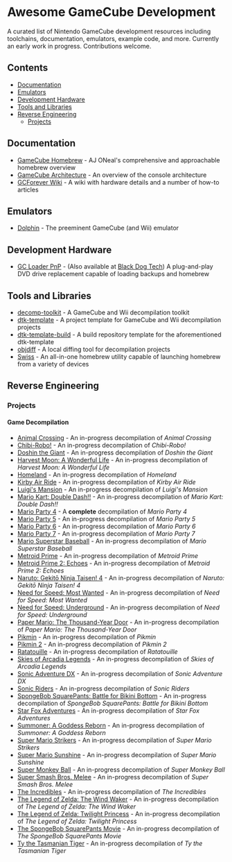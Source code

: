 # Awesome GameCube Development

A curated list of Nintendo GameCube development resources including toolchains, documentation, emulators, example code, and more. Currently an early work in progress. Contributions welcome.

## Contents

* [Documentation](#documentation)
* [Emulators](#emulators)
* [Development Hardware](#development-hardware)
* [Tools and Libraries](#tools-and-libraries)
* [Reverse Engineering](#reverse-engineering)
    * [Projects](#projects)

## Documentation

* [GameCube Homebrew](https://gchomebrew.com) - AJ ONeal's comprehensive and approachable homebrew overview
* [GameCube Architecture](https://www.copetti.org/writings/consoles/gamecube/) - An overview of the console architecture
* [GCForever Wiki](https://www.gc-forever.com/wiki/) - A wiki with hardware details and a number of how-to articles

## Emulators

* [Dolphin](https://dolphin-emu.org) - The preeminent GameCube (and Wii) emulator

## Development Hardware

* [GC Loader PnP](https://gc-loader.com) - (Also available at [Black Dog Tech](https://www.black-dog.tech)) A plug-and-play DVD drive replacement capable of loading backups and homebrew

## Tools and Libraries

* [decomp-toolkit](https://github.com/encounter/decomp-toolkit) - A GameCube and Wii decompilation toolkit
* [dtk-template](https://github.com/encounter/dtk-template) - A project template for GameCube and Wii decompilation projects
* [dtk-template-build](https://github.com/encounter/dtk-template-build) - A build repository template for the aforementioned dtk-template
* [objdiff](https://github.com/encounter/objdiff) - A local diffing tool for decompilation projects
* [Swiss](https://github.com/emukidid/swiss-gc) - An all-in-one homebrew utility capable of launching homebrew from a variety of devices

## Reverse Engineering

### Projects

#### Game Decompilation

* [Animal Crossing](https://github.com/acreteam/ac-decomp) - An in-progress decompilation of _Animal Crossing_
* [Chibi-Robo!](https://github.com/eavpsp/cbr_decomp) - An in-progress decompilation of _Chibi-Robo!_
* [Doshin the Giant](https://github.com/break-core/doshin-gc) - An in-progress decompilation of _Doshin the Giant_
* [Harvest Moon: A Wonderful Life](https://github.com/ChrisNonyminus/hmawl) - An in-progress decompilation of _Harvest Moon: A Wonderful Life_
* [Homeland](https://github.com/bttrdrgn/homeland) - An in-progress decompilation of _Homeland_
* [Kirby Air Ride](https://github.com/doldecomp/kar) - An in-progress decompilation of _Kirby Air Ride_
* [Luigi's Mansion](https://github.com/sage-of-mirrors/zmansion) - An in-progress decompilation of _Luigi's Mansion_
* [Mario Kart: Double Dash!!](https://github.com/SwareJonge/mkdd) - An in-progress decompilation of _Mario Kart: Double Dash!!_
* [Mario Party 4](https://github.com/mariopartyrd/marioparty4) - A **complete** decompilation of _Mario Party 4_
* [Mario Party 5](https://github.com/mariopartyrd/marioparty5) - An in-progress decompilation of _Mario Party 5_
* [Mario Party 6](https://github.com/mariopartyrd/marioparty6) - An in-progress decompilation of _Mario Party 6_
* [Mario Party 7](https://github.com/mariopartyrd/marioparty7) - An in-progress decompilation of _Mario Party 7_
* [Mario Superstar Baseball](https://github.com/roeming/mssb-dtk) - An in-progress decompilation of _Mario Superstar Baseball_
* [Metroid Prime](https://github.com/PrimeDecomp/prime) - An in-progress decompilation of _Metroid Prime_
* [Metroid Prime 2: Echoes](https://github.com/PrimeDecomp/echoes) - An in-progress decompilation of _Metroid Prime 2: Echoes_
* [Naruto: Gekitō Ninja Taisen! 4](https://github.com/doldecomp/gnt4) - An in-progress decompilation of _Naruto: Gekitō Ninja Taisen! 4_
* [Need for Speed: Most Wanted](https://github.com/dbalatoni13/nfsmw) - An in-progress decompilation of _Need for Speed: Most Wanted_
* [Need for Speed: Underground](https://github.com/dbalatoni13/nfsug) - An in-progress decompilation of _Need for Speed: Underground_
* [Paper Mario: The Thousand-Year Door](https://github.com/doldecomp/ttyd) - An in-progress decompilation of _Paper Mario: The Thousand-Year Door_
* [Pikmin](https://github.com/projectPiki/pikmin) - An in-progress decompilation of _Pikmin_
* [Pikmin 2](https://github.com/projectPiki/pikmin2) - An in-progress decompilation of _Pikmin 2_
* [Ratatouille](https://github.com/zounadecomp/ratdecomp) - An in-progress decompilation of _Ratatouille_
* [Skies of Arcadia Legends](https://github.com/rainchus/skiesofarcadialegends) - An in-progress decompilation of _Skies of Arcadia Legends_
* [Sonic Adventure DX](https://github.com/doldecomp/sadx) - An in-progress decompilation of _Sonic Adventure DX_
* [Sonic Riders](https://github.com/doldecomp/sonicriders) - An in-progress decompilation of _Sonic Riders_
* [SpongeBob SquarePants: Battle for Bikini Bottom](https://github.com/bfbbdecomp/bfbb) - An in-progress decompilation of _SpongeBob SquarePants: Battle for Bikini Bottom_
* [Star Fox Adventures](https://github.com/renakunisaki/sfadebug) - An in-progress decompilation of _Star Fox Adventures_
* [Summoner: A Goddess Reborn](https://github.com/Charlese2/sgr) - An in-progress decompilation of _Summoner: A Goddess Reborn_
* [Super Mario Strikers](https://github.com/yannicksuter/smstrikers-decomp) - An in-progress decompilation of _Super Mario Strikers_
* [Super Mario Sunshine](https://github.com/doldecomp/sms) - An in-progress decompilation of _Super Mario Sunshine_
* [Super Monkey Ball](https://github.com/camthesaxman/smb-decomp) - An in-progress decompilation of _Super Monkey Ball_
* [Super Smash Bros. Melee](https://github.com/doldecomp/melee) - An in-progress decompilation of _Super Smash Bros. Melee_
* [The Incredibles](https://github.com/seilweiss/incredibles) - An in-progress decompilation of _The Incredibles_
* [The Legend of Zelda: The Wind Waker](https://github.com/zeldaret/tww) - An in-progress decompilation of _The Legend of Zelda: The Wind Waker_
* [The Legend of Zelda: Twilight Princess](https://github.com/zeldaret/tp) - An in-progress decompilation of _The Legend of Zelda: Twilight Princess_
* [The SpongeBob SquarePants Movie](https://github.com/bfbbdecomp/tssm) - An in-progress decompilation of _The SpongeBob SquarePants Movie_
* [Ty the Tasmanian Tiger](https://github.com/1superchip/ty-decomp) - An in-progress decompilation of _Ty the Tasmanian Tiger_
